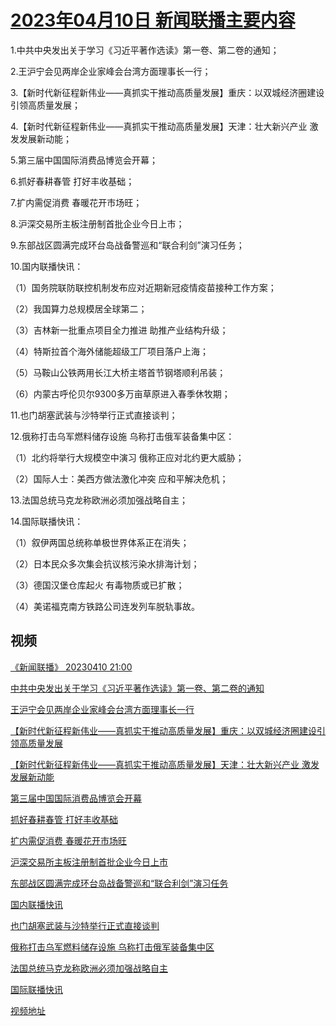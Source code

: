 # [2023年04月10日 新闻联播主要内容](https://tv.cctv.com/lm/xwlb/day/20230410.shtml)

1.中共中央发出关于学习《习近平著作选读》第一卷、第二卷的通知；

2.王沪宁会见两岸企业家峰会台湾方面理事长一行；

3.【新时代新征程新伟业——真抓实干推动高质量发展】重庆：以双城经济圈建设引领高质量发展；

4.【新时代新征程新伟业——真抓实干推动高质量发展】天津：壮大新兴产业 激发发展新动能；

5.第三届中国国际消费品博览会开幕；

6.抓好春耕春管 打好丰收基础；

7.扩内需促消费 春暖花开市场旺；

8.沪深交易所主板注册制首批企业今日上市；

9.东部战区圆满完成环台岛战备警巡和“联合利剑”演习任务；

10.国内联播快讯：

（1）国务院联防联控机制发布应对近期新冠疫情疫苗接种工作方案；

（2）我国算力总规模居全球第二；

（3）吉林新一批重点项目全力推进 助推产业结构升级；

（4）特斯拉首个海外储能超级工厂项目落户上海；

（5）马鞍山公铁两用长江大桥主塔首节钢塔顺利吊装；

（6）内蒙古呼伦贝尔9300多万亩草原进入春季休牧期；

11.也门胡塞武装与沙特举行正式直接谈判；

12.俄称打击乌军燃料储存设施 乌称打击俄军装备集中区：

（1）北约将举行大规模空中演习 俄称正应对北约更大威胁；

（2）国际人士：美西方做法激化冲突 应和平解决危机；

13.法国总统马克龙称欧洲必须加强战略自主；

14.国际联播快讯：

（1）叙伊两国总统称单极世界体系正在消失；

（2）日本民众多次集会抗议核污染水排海计划；

（3）德国汉堡仓库起火 有毒物质或已扩散；

（4）美诺福克南方铁路公司连发列车脱轨事故。

## 视频

[《新闻联播》 20230410 21:00](https://tv.cctv.com/2023/04/10/VIDE8dzo7c6phzXjhjWClir9230410.shtml)

[中共中央发出关于学习《习近平著作选读》第一卷、第二卷的通知](https://tv.cctv.com/2023/04/10/VIDEWvLpfVG1qeSAF1oFaNFB230410.shtml)

[王沪宁会见两岸企业家峰会台湾方面理事长一行](https://tv.cctv.com/2023/04/10/VIDEDBTSLmJaIJlE9FOkVczZ230410.shtml)

[【新时代新征程新伟业——真抓实干推动高质量发展】重庆：以双城经济圈建设引领高质量发展](https://tv.cctv.com/2023/04/10/VIDEeRmWN1VmdfEJyYXVCgxI230410.shtml)

[【新时代新征程新伟业——真抓实干推动高质量发展】天津：壮大新兴产业 激发发展新动能](https://tv.cctv.com/2023/04/10/VIDE17EYgPZaBWWq0bFyYSrF230410.shtml)

[第三届中国国际消费品博览会开幕](https://tv.cctv.com/2023/04/10/VIDElgr4AkohBsurDVfCW6BS230410.shtml)

[抓好春耕春管 打好丰收基础](https://tv.cctv.com/2023/04/10/VIDERNst4A5yzNSuwrlk5AlX230410.shtml)

[扩内需促消费 春暖花开市场旺](https://tv.cctv.com/2023/04/10/VIDEBcTMoEzs8G0aFd1FKRFZ230410.shtml)

[沪深交易所主板注册制首批企业今日上市](https://tv.cctv.com/2023/04/10/VIDEeJTltPojij0RuR0n58BJ230410.shtml)

[东部战区圆满完成环台岛战备警巡和“联合利剑”演习任务](https://tv.cctv.com/2023/04/10/VIDEq5ML28XBvRuu54ZnlwLN230410.shtml)

[国内联播快讯](https://tv.cctv.com/2023/04/10/VIDEzzZxHvdHccDjMg9Uch9s230410.shtml)

[也门胡塞武装与沙特举行正式直接谈判](https://tv.cctv.com/2023/04/10/VIDEjTjlCAZL3flneKtq719f230410.shtml)

[俄称打击乌军燃料储存设施 乌称打击俄军装备集中区](https://tv.cctv.com/2023/04/10/VIDEfzWbVE8DNiM87LmnykQ4230410.shtml)

[法国总统马克龙称欧洲必须加强战略自主](https://tv.cctv.com/2023/04/10/VIDE8a78Hjlp1aQVjNn1eeE9230410.shtml)

[国际联播快讯](https://tv.cctv.com/2023/04/10/VIDEMsnkob80WfDA14Y44VLZ230410.shtml)

[视频地址](https://tv.cctv.com/lm/xwlb/day/20230410.shtml) 

